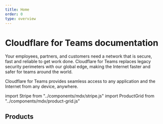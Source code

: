 ```yaml
---
title: Home
order: 0
type: overview
---
```


<ContentColumn>

# Cloudflare for Teams documentation

Your employees, partners, and customers need a network that is secure, fast and reliable to get work done. Cloudflare for Teams replaces legacy security perimeters with our global edge, making the Internet faster and safer for teams around the world.

Cloudflare for Teams provides seamless access to any application and the Internet from any device, anywhere. 

import Stripe from "../components/mdx/stripe.js"
import ProductGrid from "../components/mdx/product-grid.js"

<Stripe>

## Products
</Stripe>

<TableWrap>

<ProductGrid/>

</TableWrap>

</ContentColumn>
